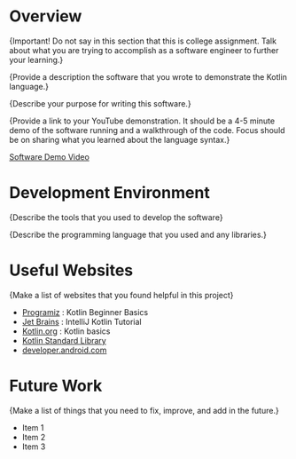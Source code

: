 # Overview

{Important!  Do not say in this section that this is college assignment.  Talk about what you are trying to accomplish as a software engineer to further your learning.}

{Provide a description the software that you wrote to demonstrate the Kotlin language.}

{Describe your purpose for writing this software.}

{Provide a link to your YouTube demonstration.  It should be a 4-5 minute demo of the software running and a walkthrough of the code.  Focus should be on sharing what you learned about the language syntax.}

[Software Demo Video](http://youtube.link.goes.here)

# Development Environment

{Describe the tools that you used to develop the software}

{Describe the programming language that you used and any libraries.}

# Useful Websites

{Make a list of websites that you found helpful in this project}
* [Programiz](https://www.programiz.com/kotlin-programming/hello-world) : Kotlin Beginner Basics
* [Jet Brains](https://www.jetbrains.com/help/idea/create-your-first-kotlin-app.html) : IntelliJ Kotlin Tutorial
* [Kotlin.org](https://kotlinlang.org/docs/basic-syntax.html#functions) : Kotlin basics
* [Kotlin Standard Library](https://kotlinlang.org/api/latest/jvm/stdlib/)
* [developer.android.com](https://developer.android.com/codelabs/basic-android-kotlin-training-lists#2)

# Future Work

{Make a list of things that you need to fix, improve, and add in the future.}
* Item 1
* Item 2
* Item 3